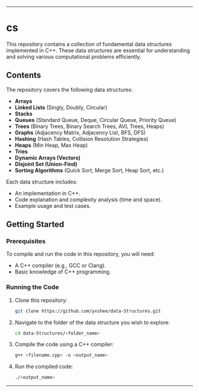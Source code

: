
---

# cs

This repository contains a collection of fundamental data structures implemented in C++. These data structures are essential for understanding and solving various computational problems efficiently.

## Contents

The repository covers the following data structures:

- **Arrays**
- **Linked Lists** (Singly, Doubly, Circular)
- **Stacks**
- **Queues** (Standard Queue, Deque, Circular Queue, Priority Queue)
- **Trees** (Binary Trees, Binary Search Trees, AVL Trees, Heaps)
- **Graphs** (Adjacency Matrix, Adjacency List, BFS, DFS)
- **Hashing** (Hash Tables, Collision Resolution Strategies)
- **Heaps** (Min Heap, Max Heap)
- **Tries**
- **Dynamic Arrays (Vectors)**
- **Disjoint Set (Union-Find)**
- **Sorting Algorithms** (Quick Sort, Merge Sort, Heap Sort, etc.)

Each data structure includes:

- An implementation in C++.
- Code explanation and complexity analysis (time and space).
- Example usage and test cases.

## Getting Started

### Prerequisites

To compile and run the code in this repository, you will need:

- A C++ compiler (e.g., GCC or Clang).
- Basic knowledge of C++ programming.

### Running the Code

1. Clone this repository:

    ```bash
    git clone https://github.com/yxshee/data-Structures.git
    ```

2. Navigate to the folder of the data structure you wish to explore:

    ```bash
    cd data-Structures/<folder_name>
    ```

3. Compile the code using a C++ compiler:

    ```bash
    g++ <filename.cpp> -o <output_name>
    ```

4. Run the compiled code:

    ```bash
    ./<output_name>
    ```

---

